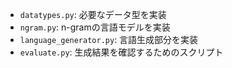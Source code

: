 - `datatypes.py`: 必要なデータ型を実装
- `ngram.py`: n-gramの言語モデルを実装
- `language_generator.py`: 言語生成部分を実装
- `evaluate.py`: 生成結果を確認するためのスクリプト